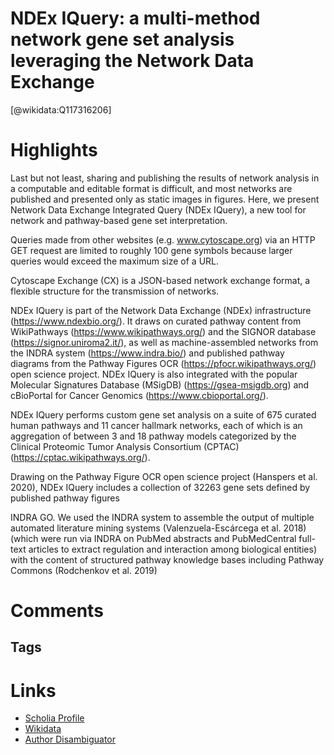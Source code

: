 
NDEx IQuery: a multi-method network gene set analysis leveraging the Network Data Exchange 
==========
  
  [@wikidata:Q117316206]  
  

# Highlights

Last but not least, sharing and publishing the results of network analysis in a computable and editable format is difficult, and most networks are published and presented only as static images in figures. Here, we present Network Data Exchange Integrated Query (NDEx IQuery), a new tool for network and pathway-based gene set interpretation.

 Queries made from other websites (e.g. www.cytoscape.org) via an HTTP GET request are limited to roughly 100 gene symbols because larger queries would exceed the maximum size of a URL.

 Cytoscape Exchange (CX) is a JSON-based network exchange format, a flexible structure for the transmission of networks. 

 NDEx IQuery is part of the Network Data Exchange (NDEx) infrastructure (https://www.ndexbio.org/). It draws on curated pathway content from WikiPathways (https://www.wikipathways.org/) and the SIGNOR database (https://signor.uniroma2.it/), as well as machine-assembled networks from the INDRA system (https://www.indra.bio/) and published pathway diagrams from the Pathway Figures OCR (https://pfocr.wikipathways.org/) open science project. NDEx IQuery is also integrated with the popular Molecular Signatures Database (MSigDB) (https://gsea-msigdb.org) and cBioPortal for Cancer Genomics (https://www.cbioportal.org/).

 NDEx IQuery performs custom gene set analysis on a suite of 675 curated human pathways and 11 cancer hallmark networks, each of which is an aggregation of between 3 and 18 pathway models categorized by the Clinical Proteomic Tumor Analysis Consortium (CPTAC) (https://cptac.wikipathways.org/).

Drawing on the Pathway Figure OCR open science project (Hanspers et al. 2020), NDEx IQuery includes a collection of 32263 gene sets defined by published pathway figures

INDRA GO. We used the INDRA system to assemble the output of multiple automated literature mining systems (Valenzuela-Escárcega et al. 2018) (which were run via INDRA on PubMed abstracts and PubMedCentral full-text articles to extract regulation and interaction among biological entities) with the content of structured pathway knowledge bases including Pathway Commons (Rodchenkov et al. 2019)



# Comments

## Tags

# Links
  
 * [Scholia Profile](https://scholia.toolforge.org/work/Q117316206)  
 * [Wikidata](https://www.wikidata.org/wiki/Q117316206)  
 * [Author Disambiguator](https://author-disambiguator.toolforge.org/work_item_oauth.php?id=Q117316206&batch_id=&match=1&author_list_id=&doit=Get+author+links+for+work)  
